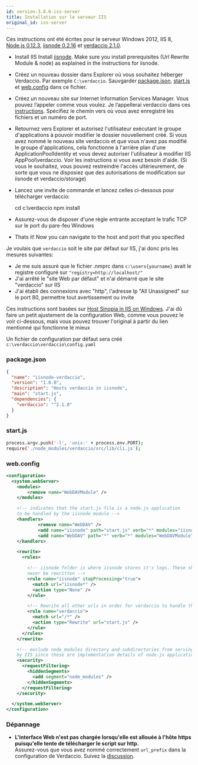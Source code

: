 ```yaml
---
id: version-3.8.6-iss-server
title: Installation sur le serveur IIS
original_id: iss-server
---
```

Ces instructions ont été écrites pour le serveur Windows 2012, IIS 8, [Node.js 0.12.3](https://nodejs.org/), [iisnode 0.2.16](https://github.com/tjanczuk/iisnode) et [verdaccio 2.1.0](https://github.com/verdaccio/verdaccio).

- Install IIS Install [iisnode](https://github.com/tjanczuk/iisnode). Make sure you install prerequisites (Url Rewrite Module & node) as explained in the instructions for iisnode.
- Créez un nouveau dossier dans Explorer où vous souhaitez héberger Verdaccio. Par exemple `C:\verdaccio`. Sauvgarder [package.json](#packagejson), [start.js](#startjs) et [web.config](#webconfig) dans ce fichier.
- Créez un nouveau site sur Internet Information Services Manager. Vous pouvez l’appeler comme vous voulez. Je l’appellerai verdaccio dans ces [instructions](http://www.iis.net/learn/manage/configuring-security/application-pool-identities). Spécifiez le chemin vers où vous avez enregistré les fichiers et un numéro de port.
- Retournez vers Explorer et autorisez l'utilisateur exécutant le groupe d'applications à pouvoir modifier le dossier nouvellement créé. Si vous avez nommé le nouveau site verdaccio et que vous n'avez pas modifié le groupe d'applications, cela fonctionne à l'arrière plan d'une ApplicationPoolIdentity et vous devez autoriser l'utilisateur à modifier IIS AppPool\verdaccio. Voir les instructions si vous avez besoin d'aide. (Si vous le souhaitez, vous pouvez restreindre l'accès ultérieurement, de sorte que vous ne disposiez que des autorisations de modification sur iisnode et verdaccio/storage)
- Lancez une invite de commande et lancez celles ci-dessous pour télécharger verdaccio:

    cd c:\verdaccio
    npm install
    

- Assurez-vous de disposer d'une règle entrante acceptant le trafic TCP sur le port du pare-feu Windows
- Thats it! Now you can navigate to the host and port that you specified

Je voulais que `verdaccio` soit le site par défaut sur IIS, j'ai donc pris les mesures suivantes:

- Je me suis assuré que le fichier .nmprc dans `c:\users{yourname}` avait le registre configuré sur `"registry=http://localhost/"`
- J'ai arrêté le "site Web par défaut" et n'ai démarré que le site "verdaccio" sur IIS
- J'ai établi des connexions avec "http", l'adresse Ip "All Unassigned" sur le port 80, permettre tout avertissement ou invite

Ces instructions sont basées sur [Host Sinopia in IIS on Windows](https://gist.github.com/HCanber/4dd8409f79991a09ac75). J'ai dû faire un petit ajustement de la configuration Web, comme vous pouvez le voir ci-dessous, mais vous pouvez trouver l'original à partir du lien mentionné qui fonctionne le mieux

Un fichier de configuration par défaut sera créé `c:\verdaccio\verdaccio\config.yaml`

### package.json

```json
{
  "name": "iisnode-verdaccio",
  "version": "1.0.0",
  "description": "Hosts verdaccio in iisnode",
  "main": "start.js",
  "dependencies": {
    "verdaccio": "^2.1.0"
  }
}
```

### start.js

```bash
process.argv.push('-l', 'unix:' + process.env.PORT);
require('./node_modules/verdaccio/src/lib/cli.js');
```

### web.config

```xml
<configuration>
  <system.webServer>
    <modules>
        <remove name="WebDAVModule" />
    </modules>

    <!-- indicates that the start.js file is a node.js application
    to be handled by the iisnode module -->
    <handlers>
            <remove name="WebDAV" />
            <add name="iisnode" path="start.js" verb="*" modules="iisnode" resourceType="Unspecified" requireAccess="Execute" />
            <add name="WebDAV" path="*" verb="*" modules="WebDAVModule" resourceType="Unspecified" requireAccess="Execute" />
    </handlers>

    <rewrite>
      <rules>

        <!-- iisnode folder is where iisnode stores it's logs. These should
        never be rewritten -->
        <rule name="iisnode" stopProcessing="true">
          <match url="iisnode*" />
          <action type="None" />
        </rule>

        <!-- Rewrite all other urls in order for verdaccio to handle these -->
        <rule name="verdaccio">
          <match url="/*" />
          <action type="Rewrite" url="start.js" />
        </rule>
      </rules>
    </rewrite>

    <!-- exclude node_modules directory and subdirectories from serving
    by IIS since these are implementation details of node.js applications -->
    <security>
      <requestFiltering>
        <hiddenSegments>
          <add segment="node_modules" />
        </hiddenSegments>
      </requestFiltering>
    </security>

  </system.webServer>
</configuration>
```

### Dépannage

- **L'interface Web n'est pas chargée lorsqu'elle est allouée à l'hôte https puisqu'elle tente de télécharger le script sur http.**  
    Assurez-vous que vous avez nommé correctement `url_prefix` dans la configuration de Verdaccio. Suivez la [discussion](https://github.com/verdaccio/verdaccio/issues/622).